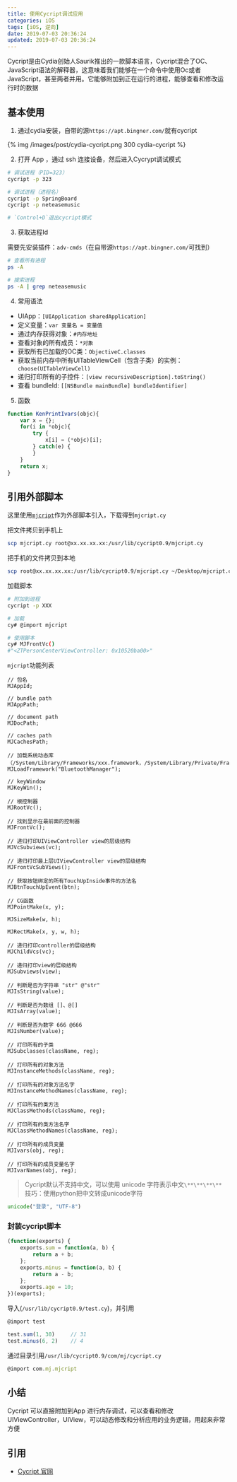 ```yaml
---
title: 使用Cycript调试应用
categories: iOS
tags: [iOS, 逆向]
date: 2019-07-03 20:36:24
updated: 2019-07-03 20:36:24
---
```


Cycript是由Cydia创始人Saurik推出的一款脚本语言，Cycript混合了OC、JavaScript语法的解释器，这意味着我们能够在一个命令中使用Oc或者JavaScript，甚至两者并用。它能够附加到正在运行的进程，能够查看和修改运行时的数据

<!-- more -->
## 基本使用
1. 通过cydia安装，自带的源`https://apt.bingner.com/`就有cycript

{% img /images/post/cydia-cycript.png 300 cydia-cycript %}


2. 打开 App ，通过 ssh 连接设备，然后进入Cycrypt调试模式
```sh
# 调试进程（PID=323）
cycript -p 323

# 调试进程（进程名）
cycript -p SpringBoard
cycript -p neteasemusic

# `Control+D`退出cycript模式
```

3. 获取进程Id

需要先安装插件：`adv-cmds`（在自带源`https://apt.bingner.com/`可找到）
```sh
# 查看所有进程
ps -A 

# 搜索进程
ps -A | grep neteasemusic
```

4. 常用语法

* UIApp：`[UIApplication sharedApplication]`
* 定义变量：`var 变量名 = 变量值`
* 通过内存获得对象：`#内存地址`
* 查看对象的所有成员：`*对象`
* 获取所有已加载的OC类：`ObjectiveC.classes`
* 获取当前内存中所有UITableViewCell（包含子类）的实例：`choose(UITableViewCell)`
* 递归打印所有的子控件：`[view recursiveDescription].toString()`
* 查看 bundleId: `[[NSBundle mainBundle] bundleIdentifier]`

5. 函数
```js
function KenPrintIvars(objc){
    var x = {};
    for(i in *objc){
        try {
            x[i] = (*objc)[i];
        } catch(e) {
        }
    }
    return x;
}
```


## 引用外部脚本
这里使用[`mjcript`](https://github.com/CoderMJLee/mjcript)作为外部脚本引入，下载得到`mjcript.cy`

把文件拷贝到手机上
```sh
scp mjcript.cy root@xx.xx.xx.xx:/usr/lib/cycript0.9/mjcript.cy
```
把手机的文件拷贝到本地
```sh
scp root@xx.xx.xx.xx:/usr/lib/cycript0.9/mjcript.cy ~/Desktop/mjcript.cy
```
加载脚本
```sh
# 附加到进程
cycript -p XXX

# 加载
cy# @import mjcript

# 使用脚本
cy# MJFrontVc()
#"<ZTPersonCenterViewController: 0x10520ba00>"
```

`mjcript`功能列表

```objc
// 包名
MJAppId;

// bundle path
MJAppPath;

// document path
MJDocPath;

// caches path
MJCachesPath;

// 加载系统动态库（/System/Library/Frameworks/xxx.framework，/System/Library/Private/Frameworks/xxx.framework）
MJLoadFramework("BluetoothManager");

// keyWindow
MJKeyWin();

// 根控制器
MJRootVc();

// 找到显示在最前面的控制器
MJFrontVc();

// 递归打印UIViewController view的层级结构
MJVcSubviews(vc);

// 递归打印最上层UIViewController view的层级结构
MJFrontVcSubViews();

// 获取按钮绑定的所有TouchUpInside事件的方法名
MJBtnTouchUpEvent(btn);

// CG函数
MJPointMake(x, y);

MJSizeMake(w, h);

MJRectMake(x, y, w, h);

// 递归打印controller的层级结构
MJChildVcs(vc);

// 递归打印view的层级结构
MJSubviews(view);

// 判断是否为字符串 "str" @"str"
MJIsString(value);
		
// 判断是否为数组 []、@[]
MJIsArray(value);

// 判断是否为数字 666 @666
MJIsNumber(value);

// 打印所有的子类
MJSubclasses(className, reg);

// 打印所有的对象方法
MJInstanceMethods(className, reg);

// 打印所有的对象方法名字
MJInstanceMethodNames(className, reg);

// 打印所有的类方法
MJClassMethods(className, reg);

// 打印所有的类方法名字
MJClassMethodNames(className, reg);
		
// 打印所有的成员变量
MJIvars(obj, reg);

// 打印所有的成员变量名字
MJIvarNames(obj, reg);
```

> Cycript默认不支持中文，可以使用 unicode 字符表示中文`\**\**\**\**`
> 技巧：使用python把中文转成unicode字符
```py
unicode("登录", "UTF-8")
```


### 封装cycript脚本
```js
(function(exports) {
	exports.sum = function(a, b) {
		return a + b;
	};
	exports.minus = function(a, b) {
		return a - b;
	};
	exports.age = 10;
})(exports);
```
导入(`/usr/lib/cycript0.9/test.cy`)，并引用
```js
@import test

test.sum(1, 30)     // 31
test.minus(6, 2)    // 4
```

通过目录引用`/usr/lib/cycript0.9/com/mj/cycript.cy`
```js
@import com.mj.mjcript
```

## 小结
Cycript 可以直接附加到App 进行内存调试，可以查看和修改 UIViewController，UIView，可以动态修改和分析应用的业务逻辑，用起来非常方便


## 引用
* [Cycript 官网](http://www.cycript.org)